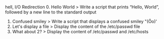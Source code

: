 hell, I/O Redirection
0. Hello World > Write a script that prints “Hello, World”, followed by a new line to the standard output
1. Confused smiley > Write a script that displays a confused smiley "(Ôo)'
2. Let's display a file > Display the content of the /etc/passwd file
3. What about 2? > Display the content of /etc/passwd and /etc/hosts

